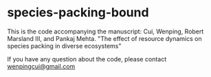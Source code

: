 # species-packing-bound
This is the code accompanying the manuscript: Cui, Wenping, Robert Marsland III, and Pankaj Mehta. "The effect of resource dynamics on species packing in diverse ecosystems"

If you have any question about the code, please contact wenpingcui@gmail.com